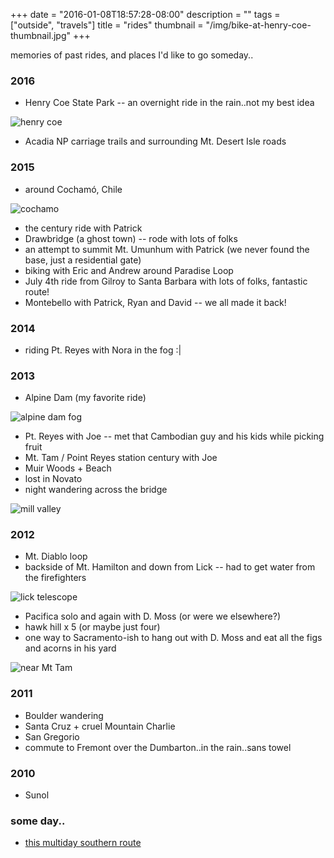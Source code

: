 +++
date = "2016-01-08T18:57:28-08:00"
description = ""
tags = ["outside", "travels"]
title = "rides"
thumbnail = "/img/bike-at-henry-coe-thumbnail.jpg"
+++

memories of past rides, and places I'd like to go someday..

<!--more-->


### 2016

* Henry Coe State Park -- an overnight ride in the rain..not my best idea

![henry coe](/img/bike-at-henry-coe.jpg)

* Acadia NP carriage trails and surrounding Mt. Desert Isle roads


### 2015

* around Cochamó, Chile

![cochamo](/img/cochamo-biking.jpg)

* the century ride with Patrick
* Drawbridge (a ghost town) -- rode with lots of folks
* an attempt to summit Mt. Umunhum with Patrick
(we never found the base, just a residential gate)
* biking with Eric and Andrew around Paradise Loop
* July 4th ride from Gilroy to Santa Barbara with lots of folks, fantastic route!
* Montebello with Patrick, Ryan and David -- we all made it back!


### 2014

* riding Pt. Reyes with Nora in the fog :|


### 2013

* Alpine Dam (my favorite ride)

![alpine dam fog](/img/alpine-dam-summit-fog.jpg)

* Pt. Reyes with Joe -- met that Cambodian guy and his kids while picking fruit
* Mt. Tam / Point Reyes station century with Joe
* Muir Woods + Beach
* lost in Novato
* night wandering across the bridge

![mill valley](/img/mill-valley.jpg)


### 2012

* Mt. Diablo loop
* backside of Mt. Hamilton and down from Lick -- had to get water from the firefighters

![lick telescope](/img/lick-telescope.jpg)

* Pacifica solo and again with D. Moss (or were we elsewhere?)
* hawk hill x 5 (or maybe just four)
* one way to Sacramento-ish to hang out with D. Moss and eat all the figs and acorns in his yard

![near Mt Tam](/img/near-mt-tam.jpg)


### 2011

* Boulder wandering
* Santa Cruz + cruel Mountain Charlie
* San Gregorio
* commute to Fremont over the Dumbarton..in the rain..sans towel


### 2010
* Sunol


### some day..
* [this multiday southern route](https://goo.gl/p4pa1Z)
